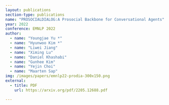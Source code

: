 ```yaml
---
layout: publications
section-type: publications
name: "PROSOCIALDIALOG:A Prosocial Backbone for Conversational Agents"
year: 2022
conference: EMNLP 2022
author:
  - name: "Youngjae Yu *"
  - name: "Hyunwoo Kim *"
  - name: "Liwei Jiang"
  - name: "Ximing Lu"
  - name: "Daniel Khashabi"
  - name: "Gunhee Kim"
  - name: "Yejin Choi"
  - name: "Maarten Sap"
img: /images/papers/emnlp22-prodia-300x150.png
external:
  - title: PDF
    url: https://arxiv.org/pdf/2205.12688.pdf

---
```



